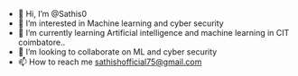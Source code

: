 - 👋 Hi, I’m @Sathis0
- 👀 I’m interested in Machine learning and cyber security 
- 🌱 I’m currently learning Artificial intelligence and machine learning in CIT coimbatore..
- 💞️ I’m looking to collaborate on ML and cyber security
- 📫 How to reach me sathishofficial75@gmail.com


